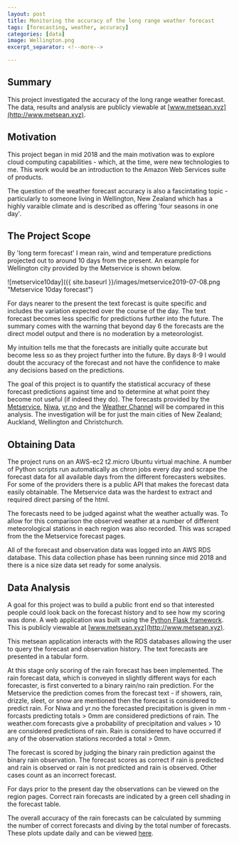 ```yaml
---
layout: post
title: Monitoring the accuracy of the long range weather forecast
tags: [forecasting, weather, accuracy]
categories: [data]
image: Wellington.png
excerpt_separator: <!--more-->

---
```


## Summary

This project investigated the accuracy of the long range weather forecast. The data, results and analysis are publicly viewable at [www.metsean.xyz](http://www.metsean.xyz). <!--more-->

## Motivation

This project began in mid 2018 and the main motivation was to explore cloud computing capabilities - which, at the time, were new technologies to me. This work would be an introduction to the Amazon Web Services suite of products.

The question of the weather forecast accuracy is also a fascintating topic - particularly to someone living in Wellington, New Zealand which has a highly varaible climate and is described as offering 'four seasons in one day'. 

## The Project Scope

By 'long term forecast' I mean rain, wind and temperature predictions projected out to around 10 days from the present. An example for Wellington city provided by the Metservice is shown below.

![metservice10day]({{ site.baseurl }}/images/metservice2019-07-08.png "Metservice 10day forecast")

For days nearer to the present the text forecast is quite specific and includes the variation expected over the course of the day. The text forecast becomes less specific for predictions further into the future. The summary comes with the warning that beyond day 6 the forecasts are the direct model output and there is no moderation by a meteorologist. 

My intuition tells me that the forecasts are initially quite accurate but become less so as they project further into the future. By days 8-9 I would doubt the accuracy of the forecast and not have the confidence to make any decisions based on the predictions.

The goal of this project is to quantify the statistical accuracy of these forecast predictions against time and to determine at what point they become not useful (if indeed they do). The forecasts provided by the [Metservice](www.metservice.co.nz), [Niwa](https://weather.niwa.co.nz/), [yr.no](www.yr.no) and the [Weather Channel](https://weather.com/) will be compared in this analysis. The investigation will be for just the main cities of New Zealand; Auckland, Wellington and Christchurch.

## Obtaining Data

The project runs on an AWS-ec2 t2.micro Ubuntu virtual machine. A number of Python scripts run automatically as chron jobs every day and scrape the forecast data for all available days from the different forecasters websites. For some of the providers there is a public API that makes the forecast data easily obtainable. The Metservice data was the hardest to extract and required direct parsing of the html.

The forecasts need to be judged against what the weather actually was. To allow for this comparison the observed weather at a number of different meteorological stations in each region was also recorded. This was scraped from the the Metservice forecast pages.

All of the forecast and observation data was logged into an AWS RDS database. This data collection phase has been running since mid 2018 and there is a nice size data set ready for some analysis.

## Data Analysis

A goal for this project was to build a public front end so that interested people could look back on the forecast history and to see how my scoring was done. A web application was built using the [Python Flask framework](http://flask.pocoo.org/). This is publicly viewable at [www.metsean.xyz](http://www.metsean.xyz).

This metsean application interacts with the RDS databases allowing the user to query the forecast and observation history. The text forecasts are presented in a tabular form.

At this stage only scoring of the rain forecast has been implemented. The rain forecast data, which is conveyed in slightly different ways for each forecaster, is first converted to a binary rain/no rain prediction. For the Metservice the prediction comes from the forecast text - if showers, rain, drizzle, sleet, or snow are mentioned then the forecast is considered to predict rain. For Niwa and yr.no the forecasted precipitation is given in mm - forcasts predicting totals > 0mm are considered predictions of rain. The weather.com forecasts give a probability of precipitation and values > 10 are considered predictions of rain. Rain is considered to have occurred if any of the observation stations recorded a total > 0mm.

The forecast is scored by judging the binary rain prediction against the binary rain observation. The forecast scores as correct if rain is predicted and rain is observed or rain is not predicted and rain is observed. Other cases count as an incorrect forecast.

For days prior to the present day the observations can be viewed on the region pages. Correct rain forecasts are indicated by a green cell shading in the forecast table.

The overall accuracy of the rain forecasts can be calculated by summing the number of correct forecasts and diving by the total number of forecasts. These plots update daily and can be viewed [here](http://www.metsean.xyz/analysis-wellington).

